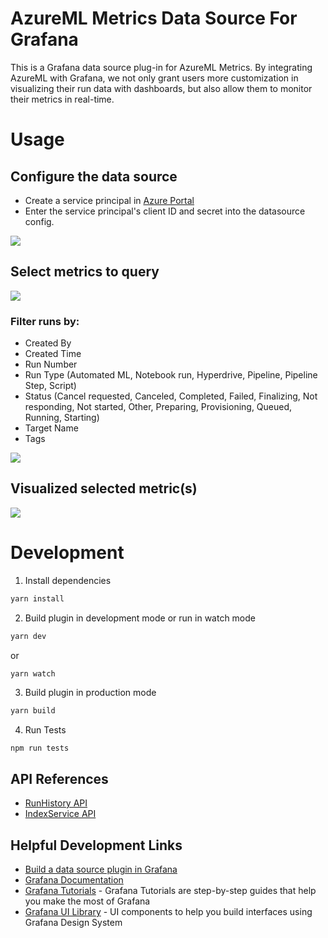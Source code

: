 # AzureML Metrics Data Source For Grafana
This is a Grafana data source plug-in for AzureML Metrics. By integrating AzureML with Grafana, we not only grant users more customization in visualizing their run data with dashboards, but also allow them to monitor their metrics in real-time.  

# Usage
## Configure the data source
 - Create a service principal in [Azure Portal](https://docs.microsoft.com/en-us/azure/active-directory/develop/howto-create-service-principal-portal)
 - Enter the service principal's client ID and secret into the datasource config.

![](https://raw.githubusercontent.com/Azure/GrafanaML/main/src/img/usage/config_view.png)
## Select metrics to query
![](https://raw.githubusercontent.com/Azure/GrafanaML/main/src/img/usage/filtercontrol_selection.PNG)
### Filter runs by:
- Created By
- Created Time
- Run Number
- Run Type (Automated ML, Notebook run, Hyperdrive, Pipeline, Pipeline Step, Script)
- Status (Cancel requested, Canceled, Completed, Failed, Finalizing, Not responding, Not started, Other, Preparing, Provisioning, Queued, Running, Starting)
- Target Name
- Tags

![](https://raw.githubusercontent.com/Azure/GrafanaML/main/src/img/usage/timerange_picker.PNG)
## Visualized selected metric(s)
![](https://raw.githubusercontent.com/Azure/GrafanaML/main/src/img/usage/multirun.png)

# Development
1. Install dependencies
```BASH
yarn install
```
2. Build plugin in development mode or run in watch mode
```BASH
yarn dev
```
or
```BASH
yarn watch
```
3. Build plugin in production mode
```BASH
yarn build
```
4. Run Tests
```
npm run tests
```

## API References
- [RunHistory API](https://master.api.azureml-test.ms/history/swagger/private/index.html)
- [IndexService API](https://master.experiments.azureml-test.net/index/swagger/index.html)

## Helpful Development Links
- [Build a data source plugin in Grafana](https://grafana.com/tutorials/build-a-data-source-plugin)
- [Grafana Documentation](https://grafana.com/docs/)
- [Grafana Tutorials](https://grafana.com/tutorials/) - Grafana Tutorials are step-by-step guides that help you make the most of Grafana
- [Grafana UI Library](https://developers.grafana.com/ui) - UI components to help you build interfaces using Grafana Design System
